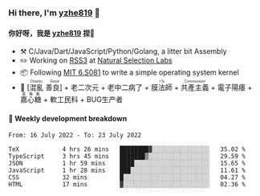 ### Hi there, I'm [yzhe819](https://github.com/yzhe819) 👋

#### 你好呀，我是 [yzhe819](https://github.com/yzhe819) 捏👋

- :hammer_and_pick: C/Java/Dart/JavaScript/Python/Golang, a litter bit Assembly
- :pencil2: Working on [RSS3](https://github.com/NaturalSelectionLabs/RSS3) at [Natural Selection Labs](https://github.com/NaturalSelectionLabs)
- 📦 Following [MIT 6.S081](https://pdos.csail.mit.edu/6.S081/2020/) to write a simple operating system kernel
- 🔑 <ruby>[混亂 善良]<rp>（</rp><rt>Chaotic Good</rt><rp>）</rp></ruby> + 老二次元 + 老中二病了 + <ruby>膜法師<rp>（</rp><rt>+1s</rt><rp>）</rp></ruby> +  <ruby>共產主義<rp>（</rp><rt>Communism</rt><rp>）</rp></ruby> + 電子陽痿 + <ruby>嘉心糖<rp>（</rp><rt>嘉晚飯</rt><rp>）</rp></ruby> + 軟工民科 + BUG生产者



#### 📝 Weekly development breakdown

<!--START_SECTION:waka-->

```text
From: 16 July 2022 - To: 23 July 2022

TeX            4 hrs 26 mins   ████████▓░░░░░░░░░░░░░░░░   35.02 %
TypeScript     3 hrs 45 mins   ███████▒░░░░░░░░░░░░░░░░░   29.59 %
JSON           1 hr 59 mins    ████░░░░░░░░░░░░░░░░░░░░░   15.65 %
JavaScript     1 hr 28 mins    ███░░░░░░░░░░░░░░░░░░░░░░   11.61 %
CSS            32 mins         █░░░░░░░░░░░░░░░░░░░░░░░░   04.27 %
HTML           17 mins         ▓░░░░░░░░░░░░░░░░░░░░░░░░   02.36 %
```

<!--END_SECTION:waka-->



